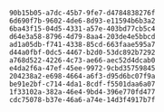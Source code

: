 
                90b15b05-a7dc-45b7-9fe7-d4784838276f
                6d690f7b-9602-4de6-8d93-e11594b6b3a2
                6ba43f15-04d5-4331-a57e-403bd77cb5c4
                d64e3a58-8796-4d79-8aa4-203de4e5bbcd
                ad1a05db-f741-4338-85cd-663faae595a7
                d44a0fbf-0dc5-4467-b2d0-53dc892b7292
                a768d522-4226-4c73-ae66-aec52d4dcab0
                e4da2f6a-47ef-45ee-9972-9cbd35759845
                204238a2-e698-4664-a6f3-d95d6bc07f9a
                be91e2bf-c714-4da1-8cdf-f5501daa6a07
                1f33102a-382a-46e4-9bd4-396e770fd477
                cdc75078-b37e-46a6-a74e-14d3f4917b7f
                